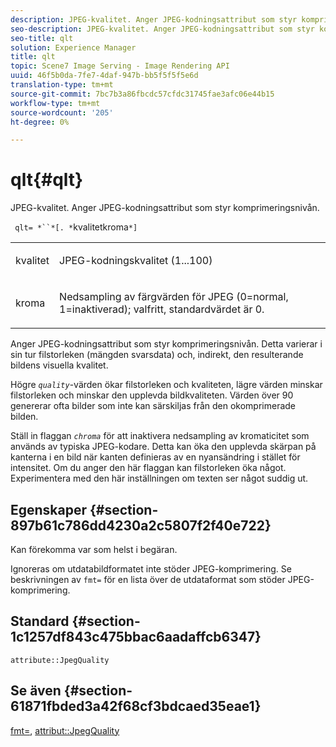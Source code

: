 ```yaml
---
description: JPEG-kvalitet. Anger JPEG-kodningsattribut som styr komprimeringsnivån.
seo-description: JPEG-kvalitet. Anger JPEG-kodningsattribut som styr komprimeringsnivån.
seo-title: qlt
solution: Experience Manager
title: qlt
topic: Scene7 Image Serving - Image Rendering API
uuid: 46f5b0da-7fe7-4daf-947b-bb5f5f5f5e6d
translation-type: tm+mt
source-git-commit: 7bc7b3a86fbcdc57cfdc31745fae3afc06e44b15
workflow-type: tm+mt
source-wordcount: '205'
ht-degree: 0%

---
```



# qlt{#qlt}

JPEG-kvalitet. Anger JPEG-kodningsattribut som styr komprimeringsnivån.

` qlt= *``*[. *`kvalitetkroma`*]`

<table id="simpletable_A245B6A3D2374A6A89DE63A5621CFEC0"> 
 <tr class="strow"> 
  <td class="stentry"> <p> <span class="varname"> kvalitet  </span> </p> </td> 
  <td class="stentry"> <p>JPEG-kodningskvalitet (1...100) </p> </td> 
 </tr> 
 <tr class="strow"> 
  <td class="stentry"> <p> <span class="varname"> kroma  </span> </p> </td> 
  <td class="stentry"> <p>Nedsampling av färgvärden för JPEG (0=normal, 1=inaktiverad); valfritt, standardvärdet är 0. </p> </td> 
 </tr> 
</table>

Anger JPEG-kodningsattribut som styr komprimeringsnivån. Detta varierar i sin tur filstorleken (mängden svarsdata) och, indirekt, den resulterande bildens visuella kvalitet.

Högre *`quality`*-värden ökar filstorleken och kvaliteten, lägre värden minskar filstorleken och minskar den upplevda bildkvaliteten. Värden över 90 genererar ofta bilder som inte kan särskiljas från den okomprimerade bilden.

Ställ in flaggan *`chroma`* för att inaktivera nedsampling av kromaticitet som används av typiska JPEG-kodare. Detta kan öka den upplevda skärpan på kanterna i en bild när kanten definieras av en nyansändring i stället för intensitet. Om du anger den här flaggan kan filstorleken öka något. Experimentera med den här inställningen om texten ser något suddig ut.

## Egenskaper {#section-897b61c786dd4230a2c5807f2f40e722}

Kan förekomma var som helst i begäran.

Ignoreras om utdatabildformatet inte stöder JPEG-komprimering. Se beskrivningen av `fmt=` för en lista över de utdataformat som stöder JPEG-komprimering.

## Standard {#section-1c1257df843c475bbac6aadaffcb6347}

`attribute::JpegQuality`

## Se även {#section-61871fbded3a42f68cf3bdcaed35eae1}

[fmt=](../../../../../ir-api/http-protocol/image-rendering-api-ref/c-ir-http-protocol-ref/c-ir-http-protocol-command-reference/r-ir-fmt.md#reference-4c743f67d56b47c5b774fcc900ff758c),  [attribut::JpegQuality](../../../../../ir-api/material-cat/image-rendering-api-ref/c-ir-material-catalog/c-ir-attributes-reference/r-ir-jpegquality.md#reference-d86fc5ad18bb436891efdbe1f98fea50)
